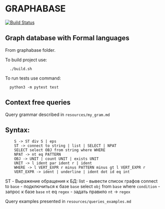 # GRAPHABASE
[![Build Status](https://travis-ci.org/CHern0g0r/graphabase.svg?branch=master)](https://travis-ci.org/CHern0g0r/graphabase)

## Graph database with Formal languages

From graphabase folder.

To build project use:
```
  ./build.sh
```

To run tests use command:

```
  python3 -m pytest test
```

## Context free queries

Query grammar described in `resources/my_gram.md`

## Syntax:

```
    S -> ST div S | eps
    ST -> connect to string | list | SELECT | NPAT
    SELECT select OBJ from string where WHERE
    NPAT -> nt eq PATTERN
    OBJ -> UNIT | count UNIT | exists UNIT
    UNIT -> l ident par ident r | ident
    WHERE -> l VERT_EXPR r minus PATTERN minus gt l VERT_EXPR r
    VERT_EXPR -> ident | underline | ident dot id eq int
```

ST - Выражение обращения к БД:
    list                                       - вывести список графов
    connect to `base`                          - подключиться к базе `base`
    select `obj` from `base` where `condition` - запрос к базе `base`
    `nt` eq `regex`                            - задать правило `nt` -> `regex`


Query examples presented in `resources/queries_examples.md`
